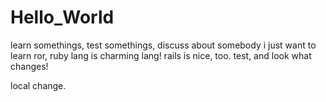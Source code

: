 # Hello_World
learn somethings, test somethings, discuss about somebody
i just want to learn ror, ruby lang is charming lang!
rails is nice, too.
test, and look what changes!

local change.
